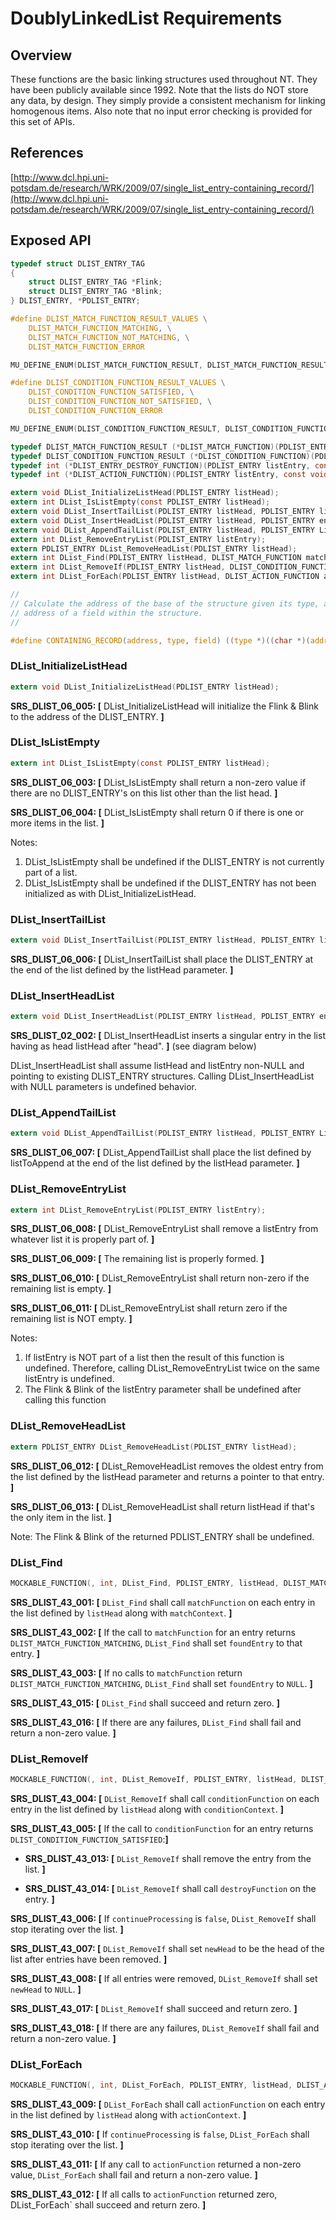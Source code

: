 DoublyLinkedList Requirements
================

## Overview

These functions are the basic linking structures used throughout NT.
They have been publicly available since 1992.
Note that the lists do NOT store any data, by design.
They simply provide a consistent mechanism for linking homogenous items. Also note that no input error checking is provided for this set of APIs.

## References

[http://www.dcl.hpi.uni-potsdam.de/research/WRK/2009/07/single_list_entry-containing_record/](http://www.dcl.hpi.uni-potsdam.de/research/WRK/2009/07/single_list_entry-containing_record/)

## Exposed API
```c
typedef struct DLIST_ENTRY_TAG
{
    struct DLIST_ENTRY_TAG *Flink;
    struct DLIST_ENTRY_TAG *Blink;
} DLIST_ENTRY, *PDLIST_ENTRY;

#define DLIST_MATCH_FUNCTION_RESULT_VALUES \
    DLIST_MATCH_FUNCTION_MATCHING, \
    DLIST_MATCH_FUNCTION_NOT_MATCHING, \
    DLIST_MATCH_FUNCTION_ERROR

MU_DEFINE_ENUM(DLIST_MATCH_FUNCTION_RESULT, DLIST_MATCH_FUNCTION_RESULT_VALUES);

#define DLIST_CONDITION_FUNCTION_RESULT_VALUES \
    DLIST_CONDITION_FUNCTION_SATISFIED, \
    DLIST_CONDITION_FUNCTION_NOT_SATISFIED, \
    DLIST_CONDITION_FUNCTION_ERROR

MU_DEFINE_ENUM(DLIST_CONDITION_FUNCTION_RESULT, DLIST_CONDITION_FUNCTION_RESULT_VALUES);

typedef DLIST_MATCH_FUNCTION_RESULT (*DLIST_MATCH_FUNCTION)(PDLIST_ENTRY listEntry, const void* matchContext);
typedef DLIST_CONDITION_FUNCTION_RESULT (*DLIST_CONDITION_FUNCTION)(PDLIST_ENTRY listEntry, const void* conditionContext, bool* continueProcessing);
typedef int (*DLIST_ENTRY_DESTROY_FUNCTION)(PDLIST_ENTRY listEntry, const void* destroyContext);
typedef int (*DLIST_ACTION_FUNCTION)(PDLIST_ENTRY listEntry, const void* actionContext, bool* continueProcessing);

extern void DList_InitializeListHead(PDLIST_ENTRY listHead);
extern int DList_IsListEmpty(const PDLIST_ENTRY listHead);
extern void DList_InsertTailList(PDLIST_ENTRY listHead, PDLIST_ENTRY listEntry);
extern void DList_InsertHeadList(PDLIST_ENTRY listHead, PDLIST_ENTRY entry);
extern void DList_AppendTailList(PDLIST_ENTRY listHead, PDLIST_ENTRY ListToAppend);
extern int DList_RemoveEntryList(PDLIST_ENTRY listEntry);
extern PDLIST_ENTRY DList_RemoveHeadList(PDLIST_ENTRY listHead);
extern int DList_Find(PDLIST_ENTRY listHead, DLIST_MATCH_FUNCTION matchFunction, const void* matchContext, PDLIST_ENTRY* foundEntry);
extern int DList_RemoveIf(PDLIST_ENTRY listHead, DLIST_CONDITION_FUNCTION conditionFunction, const void* conditionContext, DLIST_ENTRY_DESTROY_FUNCTION destroyFunction, const void* destroyContext, PDLIST_ENTRY* newHead);
extern int DList_ForEach(PDLIST_ENTRY listHead, DLIST_ACTION_FUNCTION actionFunction, const void* actionContext);

//
// Calculate the address of the base of the structure given its type, and an
// address of a field within the structure.
//

#define CONTAINING_RECORD(address, type, field) ((type *)((char *)(address) - offsetof(type,field)))
```

### DList_InitializeListHead
```c
extern void DList_InitializeListHead(PDLIST_ENTRY listHead);
```
**SRS_DLIST_06_005: [** DList_InitializeListHead will initialize the Flink & Blink to the address of the DLIST_ENTRY. **]**

### DList_IsListEmpty
```c
extern int DList_IsListEmpty(const PDLIST_ENTRY listHead);
```

**SRS_DLIST_06_003: [** DList_IsListEmpty shall return a non-zero value if there are no DLIST_ENTRY's on this list other than the list head. **]**

**SRS_DLIST_06_004: [** DList_IsListEmpty shall return 0 if there is one or more items in the list. **]**

Notes:
1.	DList_IsListEmpty shall be undefined if the DLIST_ENTRY is not currently part of a list.
2.	DList_IsListEmpty shall be undefined if the DLIST_ENTRY has not been initialized as with DList_InitializeListHead.

### DList_InsertTailList
```c
extern void DList_InsertTailList(PDLIST_ENTRY listHead, PDLIST_ENTRY listEntry);
```

**SRS_DLIST_06_006: [** DList_InsertTailList shall place the DLIST_ENTRY at the end of the list defined by the listHead parameter. **]**

### DList_InsertHeadList
```c
extern void DList_InsertHeadList(PDLIST_ENTRY listHead, PDLIST_ENTRY entry);
```

**SRS_DLIST_02_002: [** DList_InsertHeadList inserts a singular entry in the list having as head listHead after "head". **]** (see diagram below)

DList_InsertHeadList shall assume listHead and listEntry non-NULL and pointing to existing DLIST_ENTRY structures. Calling DList_InsertHeadList with NULL parameters is undefined behavior.

### DList_AppendTailList
```c
extern void DList_AppendTailList(PDLIST_ENTRY listHead, PDLIST_ENTRY ListToAppend);
```

**SRS_DLIST_06_007: [** DList_AppendTailList shall place the list defined by listToAppend at the end of the list defined by the listHead parameter. **]**

### DList_RemoveEntryList
```c
extern int DList_RemoveEntryList(PDLIST_ENTRY listEntry);
```

**SRS_DLIST_06_008: [** DList_RemoveEntryList shall remove a listEntry from whatever list it is properly part of. **]**

**SRS_DLIST_06_009: [** The remaining list is properly formed. **]**

**SRS_DLIST_06_010: [** DList_RemoveEntryList shall return non-zero if the remaining list is empty. **]**

**SRS_DLIST_06_011: [** DList_RemoveEntryList shall return zero if the remaining list is NOT empty. **]**

Notes:
1.	If listEntry is NOT part of a list then the result of this function is undefined. Therefore, calling DList_RemoveEntryList twice on the same listEntry is undefined.
2.	The Flink & Blink of the listEntry parameter shall be undefined after calling this function

### DList_RemoveHeadList
```c
extern PDLIST_ENTRY DList_RemoveHeadList(PDLIST_ENTRY listHead);
```

**SRS_DLIST_06_012: [** DList_RemoveHeadList removes the oldest entry from the list defined by the listHead parameter and returns a pointer to that entry. **]**

**SRS_DLIST_06_013: [** DList_RemoveHeadList shall return listHead if that's the only item in the list. **]**

Note: The Flink & Blink of the returned PDLIST_ENTRY shall be undefined.

### DList_Find
```c
MOCKABLE_FUNCTION(, int, DList_Find, PDLIST_ENTRY, listHead, DLIST_MATCH_FUNCTION, matchFunction, const void*, matchContext, PDLIST_ENTRY*, foundEntry);
```

**SRS_DLIST_43_001: [** `DList_Find` shall call `matchFunction` on each entry in the list defined by `listHead` along with `matchContext`. **]**

**SRS_DLIST_43_002: [** If the call to `matchFunction` for an entry returns `DLIST_MATCH_FUNCTION_MATCHING`, `DList_Find` shall set `foundEntry` to that entry. **]**

**SRS_DLIST_43_003: [** If no calls to `matchFunction` return `DLIST_MATCH_FUNCTION_MATCHING`, `DList_Find` shall set `foundEntry` to `NULL`. **]**

**SRS_DLIST_43_015: [** `DList_Find` shall succeed and return zero. **]**

**SRS_DLIST_43_016: [** If there are any failures, `DList_Find` shall fail and return a non-zero value. **]**

### DList_RemoveIf
```c
MOCKABLE_FUNCTION(, int, DList_RemoveIf, PDLIST_ENTRY, listHead, DLIST_CONDITION_FUNCTION, conditionFunction, const void*, conditionContext, DLIST_ENTRY_DESTROY_FUNCTION, destroyFunction, const void*, destroyContext, PDLIST_ENTRY*, newHead);
```

**SRS_DLIST_43_004: [** `DList_RemoveIf` shall call `conditionFunction` on each entry in the list defined by `listHead` along with `conditionContext`. **]**

**SRS_DLIST_43_005: [** If the call to `conditionFunction` for an entry returns `DLIST_CONDITION_FUNCTION_SATISFIED`:**]**

 - **SRS_DLIST_43_013: [** `DList_RemoveIf` shall remove the entry from the list. **]**

 - **SRS_DLIST_43_014: [** `DList_RemoveIf` shall call `destroyFunction` on the entry. **]**

**SRS_DLIST_43_006: [** If `continueProcessing` is `false`, `DList_RemoveIf` shall stop iterating over the list. **]**

**SRS_DLIST_43_007: [** `DList_RemoveIf` shall set `newHead` to be the head of the list after entries have been removed. **]**

**SRS_DLIST_43_008: [** If all entries were removed, `DList_RemoveIf` shall set `newHead` to `NULL`. **]**

**SRS_DLIST_43_017: [** `DList_RemoveIf` shall succeed and return zero. **]**

**SRS_DLIST_43_018: [** If there are any failures, `DList_RemoveIf` shall fail and return a non-zero value. **]**

### DList_ForEach
```c
MOCKABLE_FUNCTION(, int, DList_ForEach, PDLIST_ENTRY, listHead, DLIST_ACTION_FUNCTION, actionFunction, const void*, actionContext);
```

**SRS_DLIST_43_009: [** `DList_ForEach` shall call `actionFunction` on each entry in the list defined by `listHead` along with `actionContext`. **]**

**SRS_DLIST_43_010: [** If `continueProcessing` is `false`, `DList_ForEach` shall stop iterating over the list. **]**

**SRS_DLIST_43_011: [** If any call to `actionFunction` returned a non-zero value, `DList_ForEach` shall fail and return a non-zero value. **]**

**SRS_DLIST_43_012: [** If all calls to `actionFunction` returned zero, DList_ForEach` shall succeed and return zero. **]**
